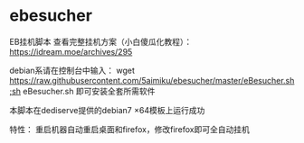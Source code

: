 # ebesucher
EB挂机脚本
查看完整挂机方案（小白傻瓜化教程）：https://idream.moe/archives/295

debian系请在控制台中输入：
wget https://raw.githubusercontent.com/5aimiku/ebesucher/master/eBesucher.sh;sh eBesucher.sh
即可安装全套所需软件

本脚本在dediserve提供的debian7 ×64模板上运行成功

特性：
重启机器自动重启桌面和firefox，修改firefox即可全自动挂机
